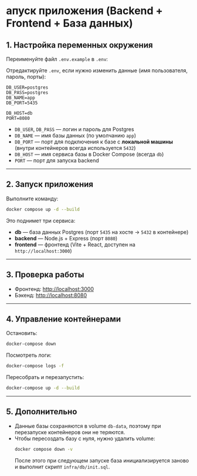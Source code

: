 # апуск приложения (Backend + Frontend + База данных)

## 1. Настройка переменных окружения
Переименуйте файл `.env.example` в `.env`:

Отредактируйте `.env`, если нужно изменить данные (имя пользователя, пароль, порты):

```env
DB_USER=postgres
DB_PASS=postgres
DB_NAME=app
DB_PORT=5435

DB_HOST=db
PORT=8080
```

- `DB_USER`, `DB_PASS` — логин и пароль для Postgres
- `DB_NAME` — имя базы данных (по умолчанию `app`)
- `DB_PORT` — порт для подключения к базе с **локальной машины** (внутри контейнеров всегда используется `5432`)
- `DB_HOST` — имя сервиса базы в Docker Compose (всегда `db`)
- `PORT` — порт для запуска backend

---

## 2. Запуск приложения
Выполните команду:

```bash
docker compose up -d --build
```

Это поднимет три сервиса:
- **db** — база данных Postgres (порт `5435` на хосте → `5432` в контейнере)
- **backend** — Node.js + Express (порт `8080`)
- **frontend** — фронтенд (Vite + React, доступен на `http://localhost:3000`)

---

## 3. Проверка работы
- Фронтенд: [http://localhost:3000](http://localhost:3000)
- Бэкенд: [http://localhost:8080](http://localhost:8080)

---

## 4. Управление контейнерами
Остановить:
```bash
docker-compose down
```

Посмотреть логи:
```bash
docker-compose logs -f
```

Пересобрать и перезапустить:
```bash
docker-compose up -d --build
```

---

## 5. Дополнительно
- Данные базы сохраняются в volume `db-data`, поэтому при перезапуске контейнеров они не теряются.
- Чтобы пересоздать базу с нуля, нужно удалить volume:
  ```bash
  docker compose down -v
  ```
  После этого при следующем запуске база инициализируется заново и выполнит скрипт `infra/db/init.sql`.
